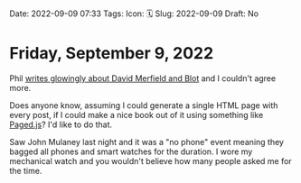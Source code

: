 Date: 2022-09-09 07:33
Tags: 
Icon: 🗓️
Slug: 2022-09-09
Draft: No

# Friday, September  9, 2022

Phil [writes glowingly about David Merfield and Blot](https://twelvety.blot.im/posts/2022/09/david-merfield-blot) and I couldn't agree more.

Does anyone know, assuming I could generate a single HTML page with every post, if I could make a nice book out of it using something like [Paged.js](https://pagedjs.org/)? I'd like to do that.

Saw John Mulaney last night and it was a "no phone" event meaning they bagged all phones and smart watches for the duration. I wore my mechanical watch and you wouldn't believe how many people asked me for the time.


